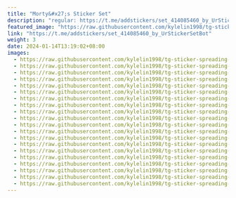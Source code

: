```yaml
---
title: "Morty&#x27;s Sticker Set"
description: "regular: https://t.me/addstickers/set_414085460_by_UrStickerSetBot"
featured_image: "https://raw.githubusercontent.com/kylelin1998/tg-sticker-spreading-worldwide-images/main/img/af500fc3-c6ad-4470-a1fb-6d0385f7a293.jpg"
link: "https://t.me/addstickers/set_414085460_by_UrStickerSetBot"
weight: 3
date: 2024-01-14T13:19:02+08:00
images:
  - https://raw.githubusercontent.com/kylelin1998/tg-sticker-spreading-worldwide-images/main/img/af500fc3-c6ad-4470-a1fb-6d0385f7a293.jpg
  - https://raw.githubusercontent.com/kylelin1998/tg-sticker-spreading-worldwide-images/main/img/518495c3-5ea4-45d2-a31c-f359b7c9e31f.jpg
  - https://raw.githubusercontent.com/kylelin1998/tg-sticker-spreading-worldwide-images/main/img/c233cd0e-847e-485c-b7a0-63335e06e2c7.jpg
  - https://raw.githubusercontent.com/kylelin1998/tg-sticker-spreading-worldwide-images/main/img/9f1cb1a0-6b2a-4836-a0e6-80c57b36f7c1.jpg
  - https://raw.githubusercontent.com/kylelin1998/tg-sticker-spreading-worldwide-images/main/img/3f40eff8-3709-4f8f-9e3a-79cb99b2c491.jpg
  - https://raw.githubusercontent.com/kylelin1998/tg-sticker-spreading-worldwide-images/main/img/6532a277-944f-40d0-919f-22bb9ee3d41d.jpg
  - https://raw.githubusercontent.com/kylelin1998/tg-sticker-spreading-worldwide-images/main/img/d966836f-37fd-4d16-9779-5132375eb527.jpg
  - https://raw.githubusercontent.com/kylelin1998/tg-sticker-spreading-worldwide-images/main/img/9077d86e-f449-401a-a8a0-5ddccd689d25.jpg
  - https://raw.githubusercontent.com/kylelin1998/tg-sticker-spreading-worldwide-images/main/img/13ba0f0e-29ce-4d46-9499-558b7a3e6f3e.jpg
  - https://raw.githubusercontent.com/kylelin1998/tg-sticker-spreading-worldwide-images/main/img/9013b4ea-9923-4a90-a085-a1f5d8d2cd1f.jpg
  - https://raw.githubusercontent.com/kylelin1998/tg-sticker-spreading-worldwide-images/main/img/45e4f948-0c56-4ded-b16b-789f97db9572.jpg
  - https://raw.githubusercontent.com/kylelin1998/tg-sticker-spreading-worldwide-images/main/img/5d1b3aff-6fa4-41c1-bf61-2fb408faa760.jpg
  - https://raw.githubusercontent.com/kylelin1998/tg-sticker-spreading-worldwide-images/main/img/1f42a71a-3556-437f-9bea-5a545e871ef6.jpg
  - https://raw.githubusercontent.com/kylelin1998/tg-sticker-spreading-worldwide-images/main/img/561fc07f-16bc-40ca-9b54-6a01a9b3de87.jpg
  - https://raw.githubusercontent.com/kylelin1998/tg-sticker-spreading-worldwide-images/main/img/b8865dd2-dbdf-4dfd-9134-bd02c609aab7.jpg
  - https://raw.githubusercontent.com/kylelin1998/tg-sticker-spreading-worldwide-images/main/img/922b3987-242b-4985-a679-3f42f973da4b.jpg
  - https://raw.githubusercontent.com/kylelin1998/tg-sticker-spreading-worldwide-images/main/img/3c0c3060-ea2d-4b4f-a540-9b2d8f1447a6.jpg
  - https://raw.githubusercontent.com/kylelin1998/tg-sticker-spreading-worldwide-images/main/img/c8c32900-a5d5-469d-8c4d-e8f38f98e26f.jpg
  - https://raw.githubusercontent.com/kylelin1998/tg-sticker-spreading-worldwide-images/main/img/c9ed8001-921a-44bf-bed1-59419e94f9bb.jpg
  - https://raw.githubusercontent.com/kylelin1998/tg-sticker-spreading-worldwide-images/main/img/ce93f95a-6830-4a56-aceb-0e7f31695b76.jpg
---
```

